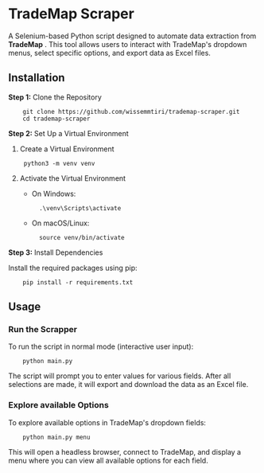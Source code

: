 # **TradeMap Scraper**
A Selenium-based Python script designed to automate data extraction from **TradeMap** . This tool allows users to interact with TradeMap's dropdown menus, select specific options, and export data as Excel files.

## **Installation**
**Step 1:** Clone the Repository

        git clone https://github.com/wissemmtiri/trademap-scraper.git
        cd trademap-scraper

**Step 2:** Set Up a Virtual Environment
1. Create a Virtual Environment

        python3 -m venv venv

2. Activate the Virtual Environment
    * On Windows:

            .\venv\Scripts\activate
    * On macOS/Linux:

            source venv/bin/activate
**Step 3:** Install Dependencies

Install the required packages using pip:

        pip install -r requirements.txt


## **Usage**
### Run the Scrapper
To run the script in normal mode (interactive user input):

        python main.py

The script will prompt you to enter values for various fields. After all selections are made, it will export and download the data as an Excel file.

### Explore available Options
To explore available options in TradeMap's dropdown fields:

        python main.py menu
This will open a headless browser, connect to TradeMap, and display a menu where you can view all available options for each field.